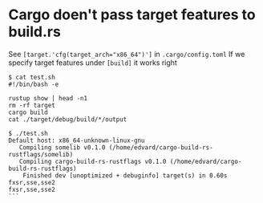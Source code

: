 # Cargo doen't pass target features to build.rs

See `[target.'cfg(target_arch="x86_64")']` in `.cargo/config.toml`
If we specify target features under `[build]` it works right

````
$ cat test.sh 
#!/bin/bash -e

rustup show | head -n1
rm -rf target
cargo build
cat ./target/debug/build/*/output

$ ./test.sh 
Default host: x86_64-unknown-linux-gnu
   Compiling somelib v0.1.0 (/home/edvard/cargo-build-rs-rustflags/somelib)
   Compiling cargo-build-rs-rustflags v0.1.0 (/home/edvard/cargo-build-rs-rustflags)
    Finished dev [unoptimized + debuginfo] target(s) in 0.60s
fxsr,sse,sse2
fxsr,sse,sse2
```
